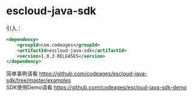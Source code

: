 # escloud-java-sdk

引入：
```xml
<dependency>
    <groupId>com.codeages</groupId>
    <artifactId>escloud-java-sdk</artifactId>
    <version>1.0.2-RELEASES</version>
</dependency>
```
简单事例请看 https://github.com/codeages/escloud-java-sdk/tree/master/examples  
SDK使用Demo请看 https://github.com/codeages/escloud-java-sdk-demo

